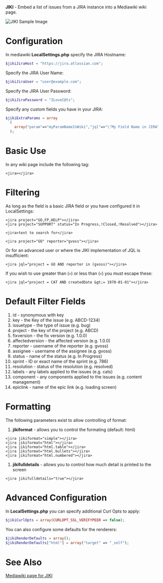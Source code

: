 **JIKI** - Embed a list of issues from a JIRA instance into a Mediawiki wiki page.

![JIKI Sample Image](https://upload.wikimedia.org/wikipedia/commons/2/21/Php-mediawiki-jiki-screenshot.png)

Configuration
=============
In mediawiki **LocalSettings.php** specify the JIRA Hostname:
```php
$jikiJiraHost = "https://jira.atlassian.com";
```
Specify the JIRA User Name:
```php
$jikiJiraUser = "user@example.com";
```
Specify the JIRA User Password:
```php
$jikiJiraPassword = "ILoveC@ts";
```
Specify any custom fields you have in your JIRA:
```php
$jikiExtraParams = array
  (
    array("param"=>"myParamNameInWiki","jql"=>"\"My Field Name in JIRA\""),
  );
```
Basic Use
=========
In any wiki page include the following tag:
```
<jira></jira>
```
Filtering
=========
As long as the field is a basic JIRA field or you have configured it in LocalSettings:
```
<jira project="GO,FP,HELP"></jira>
<jira project="SUPPORT" status="In Progress,!Closed,!Resolved"></jira>
```
```
<jira>text to search for</jira>
```
```
<jira project="GO" reporter="gvoss"></jira>
```
Or for an advanced user or where the JIKI implementation of JQL is insufficient:
```
<jira jql="project = GO AND reporter in (gvoss)"></jira>
```
If you wish to use greater than (`>`) or less than (`<`) you must escape these:
```
<jira jql="project = CAT AND createdDate &gt;= 1970-01-01"></jira>
```
Default Filter Fields
=====================
1. id - synonymous with key
1. key - the Key of the issue (e.g. ABCD-1234)
1. issuetype - the type of issue (e.g. bug)
1. project - the key of the project (e.g. ABCD)
1. fixversion - the fix version (e.g. 1.0.0)
1. affectedversion - the affected version (e.g. 1.0.0)
1. reporter - username of the reporter (e.g. gvoss)
1. assignee - username of the assignee (e.g. gvoss)
1. status - name of the status (e.g. In Progress)
1. sprint - ID or exact name of the sprint (e.g. 786)
1. resolution - status of the resolution (e.g. resolved)
1. labels - any labels applied to the issues (e.g. cats)
1. component - any components applied to the issues (e.g. content management)
1. epiclink - name of the epic link (e.g. loading screen)

Formatting
==========
The following parameters exist to allow controlling of format:

1. **jikiformat** - allows you to control the formating (default: html)
 
```
<jira jikiformat="simple"></jira>
<jira jikiformat="html"></jira>
<jira jikiformat="html.table"></jira>
<jira jikiformat="html.bullets"></jira>
<jira jikiformat="html.numbered"></jira>
```
1. **jikifulldetails** - allows you to control how much detail is printed to the screen
```
<jira jikifulldetails="true"></jira>
```
Advanced Configuration
======================
In **LocalSettings.php** you can specify additional Curl Opts to apply:
```php
$jikiCurlOpts = array(CURLOPT_SSL_VERIFYPEER => false);
```
You can also configure some defaults for the renderers:
```php
$jikiRenderDefaults = array();
$jikiRenderDefaults["html"] = array("target" => "_self");
```

See Also
========
[Mediawiki page for JIKI](https://www.mediawiki.org/wiki/Extension:JIKI)
